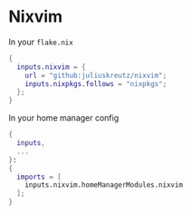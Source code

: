 # Nixvim

In your `flake.nix`

```nix
{
  inputs.nixvim = {
    url = "github:juliuskreutz/nixvim";
    inputs.nixpkgs.follows = "nixpkgs";
  };
}
```

In your home manager config

```nix
{
  inputs,
  ...
}:
{
  imports = [
    inputs.nixvim.homeManagerModules.nixvim
  ];
}
```
